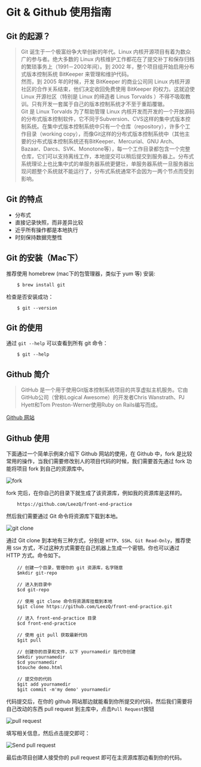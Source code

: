 # Git & Github 使用指南
## Git 的起源？  
> Git 诞生于一个极富纷争大举创新的年代。Linux 内核开源项目有着为数众广的参与者。绝大多数的 Linux 内核维护工作都花在了提交补丁和保存归档的繁琐事务上（1991－2002年间）。到 2002 年，整个项目组开始启用分布式版本控制系统 BitKeeper 来管理和维护代码。  
然而，到 2005 年的时候，开发 BitKeeper 的商业公司同 Linux 内核开源社区的合作关系结束，他们决定收回免费使用 BitKeeper 的权力。这就迫使 Linux 开源社区（特别是 Linux 的缔造者 Linus Torvalds ）不得不吸取教训。只有开发一套属于自己的版本控制系统才不至于重蹈覆辙。  
Git 是 Linux Torvalds 为了帮助管理 Linux 内核开发而开发的一个开放源码的分布式版本控制软件，它不同于Subversion、CVS这样的集中式版本控制系统。在集中式版本控制系统中只有一个仓库（repository），许多个工作目录（working copy），而像Git这样的分布式版本控制系统中（其他主要的分布式版本控制系统还有BitKeeper、Mercurial、GNU Arch、Bazaar、Darcs、SVK、Monotone等），每一个工作目录都包含一个完整仓库，它们可以支持离线工作，本地提交可以稍后提交到服务器上。分布式系统理论上也比集中式的单服务器系统更健壮，单服务器系统一旦服务器出现问题整个系统就不能运行了，分布式系统通常不会因为一两个节点而受到影响。  

## Git 的特点  
* 分布式  
* 直接记录快照，而非差异比较  
* 近乎所有操作都是本地执行  
* 时刻保持数据完整性  

## Git 的安装（Mac下） 
推荐使用 homebrew (mac下的包管理器，类似于 yum 等) 安装:   
		
		$ brew install git

检查是否安装成功：
	
		$ git --version  

## Git 的使用 
通过 `git --help` 可以查看到所有 git 命令：
  		
  		$ git --help
  		
## Github 简介  

> GitHub 是一个用于使用Git版本控制系统项目的共享虚拟主机服务。它由GitHub公司（曾称Logical Awesome）的开发者Chris Wanstrath、PJ Hyett和Tom Preston-Werner使用Ruby on Rails编写而成。  

[Github 网站](https://github.com/)


## Github 使用 

下面通过一个简单示例来介绍下 Github 网站的使用，在 Github 中，fork 是比较常用的操作，当我们需要修改别人的项目代码的时候，我们需要首先通过 fork 功能将项目 fork 到自己的资源库中。  

![fork](http://s5.mogujie.cn/pic/130524/2r6z_kqywut2mnjbhms2ugfjeg5sckzsew_523x94.jpg)  

fork 完后，在你自己的目录下就生成了该资源库，例如我的资源库是这样的。  
		
		https://github.com/LeezQ/front-end-practice  

然后我们需要通过 Git 命令将资源库下载到本地。

![git clone](http://s6.mogujie.cn/pic/130524/2r6z_kqyumstynjbdiq2ugfjeg5sckzsew_931x89.jpg)  

通过 Git clone 到本地有三种方式，分别是 `HTTP`、`SSH`、`Git Read-Only`，推荐使用 `SSH` 方式，不过这种方式需要在自己机器上生成一个密钥。你也可以通过 HTTP 方式。命令如下。 
		
		// 创建一个目录，管理你的 git 资源库，名字随意
		$mkdir git-repo 
		
		// 进入到目录中
		$cd git-repo
		
		// 使用 git clone 命令将资源库挂载到本地
		$git clone https://github.com/LeezQ/front-end-practice.git
		
		// 进入 front-end-practice 目录
		$cd front-end-practice
		
		// 使用 git pull 获取最新代码  
		$git pull
		
		// 创建你的目录和文件，以下 yournamedir 指代你创建
		$mkdir yournamedir
		$cd yournamedir
		$touche demo.html
		
		// 提交你的代码  
		$git add yournamedir
		$git commit -m'my demo' yournamedir
		

代码提交后，在你的 github 网站那边就能看到你所提交的代码，然后我们需要将自己改动的东西 pull request 到主库中，点击`Pull Request`按钮

![pull request](http://s4.mogujie.cn/pic/130524/2r6z_kqytcn3cnjbf6wkugfjeg5sckzsew_957x77.jpg)

填写相关信息，然后点击提交即可：

![Send pull request](http://s8.mogujie.cn/pic/130524/2r6z_kqytat2bnjbfiq2ugfjeg5sckzsew_698x425.jpg)  

最后由项目创建人接受你的 pull request 即可在主资源库那边看到你的代码。


